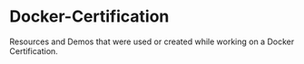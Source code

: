 # Docker-Certification
Resources and Demos that were used or created while working on a Docker Certification.
